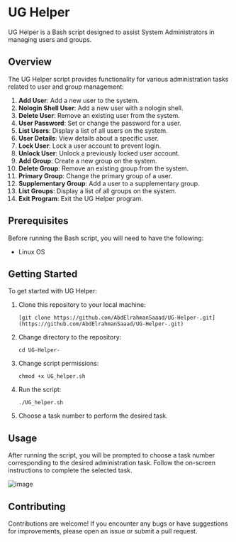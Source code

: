 # UG Helper

UG Helper is a Bash script designed to assist System Administrators in managing users and groups.

## Overview

The UG Helper script provides functionality for various administration tasks related to user and group management:

1. **Add User**: Add a new user to the system.
2. **Nologin Shell User**: Add a new user with a nologin shell.
3. **Delete User**: Remove an existing user from the system.
4. **User Password**: Set or change the password for a user.
5. **List Users**: Display a list of all users on the system.
6. **User Details**: View details about a specific user.
7. **Lock User**: Lock a user account to prevent login.
8. **Unlock User**: Unlock a previously locked user account.
9. **Add Group**: Create a new group on the system.
10. **Delete Group**: Remove an existing group from the system.
11. **Primary Group**: Change the primary group of a user.
12. **Supplementary Group**: Add a user to a supplementary group.
13. **List Groups**: Display a list of all groups on the system.
14. **Exit Program**: Exit the UG Helper program.

## Prerequisites

Before running the Bash script, you will need to have the following:

- Linux OS

## Getting Started

To get started with UG Helper:

1. Clone this repository to your local machine:

    ```
    [git clone https://github.com/AbdElrahmanSaaad/UG-Helper-.git](https://github.com/AbdElrahmanSaaad/UG-Helper-.git)
    ```

2. Change directory to the repository:

    ```
    cd UG-Helper-
    ```

3. Change script permissions:

    ```
    chmod +x UG_helper.sh
    ```

4. Run the script:

    ```
    ./UG_helper.sh
    ```

5. Choose a task number to perform the desired task.

## Usage

After running the script, you will be prompted to choose a task number corresponding to the desired administration task. Follow the on-screen instructions to complete the selected task.

![image](https://github.com/abdelrahman303/UG-Helper-/assets/60901149/5e547a0b-a93c-4add-b7d5-68a1bc187311)

## Contributing

Contributions are welcome! If you encounter any bugs or have suggestions for improvements, please open an issue or submit a pull request.


